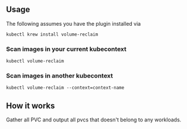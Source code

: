 
## Usage
The following assumes you have the plugin installed via

```shell
kubectl krew install volume-reclaim
```

### Scan images in your current kubecontext

```shell
kubectl volume-reclaim
```

### Scan images in another kubecontext

```shell
kubectl volume-reclaim --context=context-name
```

## How it works
Gather all PVC and output all pvcs that doesn't belong to any workloads.